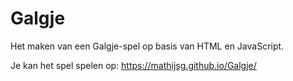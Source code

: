 # Galgje
Het maken van een Galgje-spel op basis van HTML en JavaScript.

Je kan het spel spelen op: https://mathijsg.github.io/Galgje/

